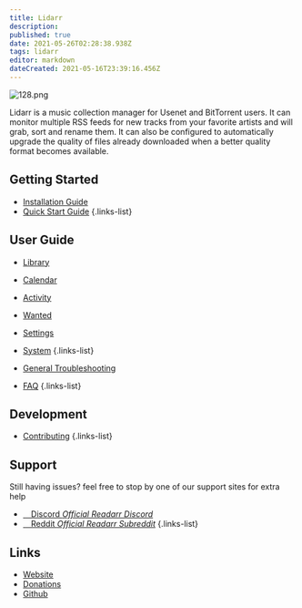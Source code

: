 ```yaml
---
title: Lidarr
description: 
published: true
date: 2021-05-26T02:28:38.938Z
tags: lidarr
editor: markdown
dateCreated: 2021-05-16T23:39:16.456Z
---
```


![128.png](/assets/lidarr/128.png)

Lidarr is a music collection manager for Usenet and BitTorrent users. It can monitor multiple RSS feeds for new tracks from your favorite artists and will grab, sort and rename them. It can also be configured to automatically upgrade the quality of files already downloaded when a better quality format becomes available.

## Getting Started

- [Installation Guide](/lidarr/installation)
- [Quick Start Guide](/lidarr/quick-start-guide)
{.links-list}

## User Guide

- [Library](/lidarr/library)
- [Calendar](/lidarr/calendar)
- [Activity](/lidarr/activity)
- [Wanted](/lidarr/wanted)
- [Settings](/lidarr/settings)
- [System](/lidarr/system)
{.links-list}



- [General Troubleshooting](/lidarr/troubleshooting)
- [FAQ](/lidarr/faq)
{.links-list}

## Development

- [Contributing](/lidarr/contributing)
{.links-list}

## Support

Still having issues? feel free to stop by one of our support sites for extra help

- [<i class="fab fa-discord"></i>&emsp;Discord *Official Readarr Discord*](https://lidarr.audio/discord)
- [<i class="fab fa-reddit"></i>&emsp;Reddit *Official Readarr Subreddit*](https://reddit.com/r/readarr)
{.links-list}

## Links

- [Website](https://lidarr.audio)
- [Donations](https://opencollective.com/lidarr)
- [Github](https://github.com/lidarr/lidarr)
